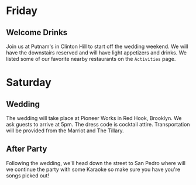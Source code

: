 # Friday
## Welcome Drinks 
Join us at Putnam's in Clinton Hill to start off the wedding weekend. We will have the downstairs reserved and will have light appetizers and drinks. We listed some of our favorite nearby restaurants on the `Activities` page. 

# Saturday
## Wedding
The wedding will take place at Pioneer Works in Red Hook, Brooklyn. We ask guests to arrive at 5pm. The dress code is cocktail attire. Transportation will be provided from the Marriot and The Tillary. 

## After Party
Following the wedding, we'll head down the street to San Pedro where will we continue the party with some Karaoke so make sure you have you're songs picked out!
